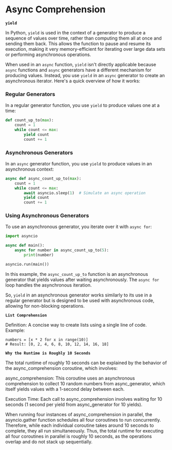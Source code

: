# Async Comprehension

**`yield`**

In Python, `yield` is used in the context of a generator to produce a sequence of values over time, rather than computing them all at once and sending them back. This allows the function to pause and resume its execution, making it very memory-efficient for iterating over large data sets or performing asynchronous operations.

When used in an `async` function, `yield` isn't directly applicable because `async` functions and `async` generators have a different mechanism for producing values. Instead, you use `yield` in an `async` generator to create an asynchronous iterator. Here's a quick overview of how it works:

### Regular Generators

In a regular generator function, you use `yield` to produce values one at a time:

```python
def count_up_to(max):
    count = 1
    while count <= max:
        yield count
        count += 1
```

### Asynchronous Generators

In an `async` generator function, you use `yield` to produce values in an asynchronous context:

```python
async def async_count_up_to(max):
    count = 1
    while count <= max:
        await asyncio.sleep(1)  # Simulate an async operation
        yield count
        count += 1
```

### Using Asynchronous Generators

To use an asynchronous generator, you iterate over it with `async for`:

```python
import asyncio

async def main():
    async for number in async_count_up_to(5):
        print(number)

asyncio.run(main())
```

In this example, the `async_count_up_to` function is an asynchronous generator that yields values after waiting asynchronously. The `async for` loop handles the asynchronous iteration.

So, `yield` in an asynchronous generator works similarly to its use in a regular generator but is designed to be used with asynchronous code, allowing for non-blocking operations.

**`List Comprehension`**

Definition: A concise way to create lists using a single line of code.
Example:
```
numbers = [x * 2 for x in range(10)]
# Result: [0, 2, 4, 6, 8, 10, 12, 14, 16, 18]
```

**`Why the Runtime is Roughly 10 Seconds`**

The total runtime of roughly 10 seconds can be explained by the behavior of the async_comprehension coroutine, which involves:

async_comprehension: This coroutine uses an asynchronous comprehension to collect 10 random numbers from async_generator, which itself yields values with a 1-second delay between each.

Execution Time: Each call to async_comprehension involves waiting for 10 seconds (1 second per yield from async_generator for 10 yields).

When running four instances of async_comprehension in parallel, the asyncio.gather function schedules all four coroutines to run concurrently. Therefore, while each individual coroutine takes around 10 seconds to complete, they all run simultaneously. Thus, the total runtime for executing all four coroutines in parallel is roughly 10 seconds, as the operations overlap and do not stack up sequentially.
